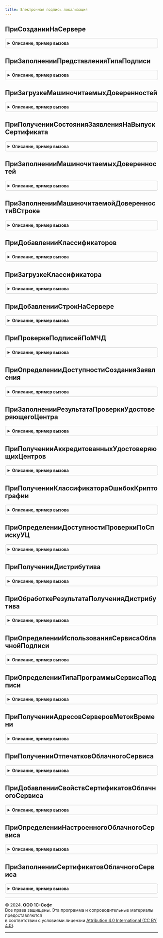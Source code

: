 ```yaml
---
title: Электронная подпись локализация
---
```



## ПриСозданииНаСервере
<details style="margin: 1em 0; padding: 0.5em; border: 1px solid #ccc; border-radius: 6px;">

<summary style="font-weight: bold; cursor: pointer;">Описание, пример вызова</summary>

```bsl

// При создании на сервере.
//
// Параметры:
//  Форма - ФормаКлиентскогоПриложения
//
Процедура ПриСозданииНаСервере(Форма) Экспорт
```

Пример вызова
```bsl
ЭлектроннаяПодписьЛокализация.ПриСозданииНаСервере(Форма) 
```
</details>

## ПриЗаполненииПредставленияТипаПодписи
<details style="margin: 1em 0; padding: 0.5em; border: 1px solid #ccc; border-radius: 6px;">

<summary style="font-weight: bold; cursor: pointer;">Описание, пример вызова</summary>

```bsl

// Переопределяет представление типа подписи в форме настроек панели администрирования и тест подсказки в форме подписания.
//
// Параметры:
//  ТипПодписи - ПеречислениеСсылка.ТипыПодписиКриптографии
//  ПредставлениеПодписи - Строка
//
Процедура ПриЗаполненииПредставленияТипаПодписи(ТипПодписи, ПредставлениеПодписи) Экспорт
```

Пример вызова
```bsl
ЭлектроннаяПодписьЛокализация.ПриЗаполненииПредставленияТипаПодписи(ТипПодписи, ПредставлениеПодписи) 
```
</details>

## ПриЗагрузкеМашиночитаемыхДоверенностей
<details style="margin: 1em 0; padding: 0.5em; border: 1px solid #ccc; border-radius: 6px;">

<summary style="font-weight: bold; cursor: pointer;">Описание, пример вызова</summary>

```bsl


// При загрузке машиночитаемых доверенностей.
//
// Параметры:
//  Форма - см. ОбщаяФорма.ДобавлениеЭлектроннойПодписиИзФайла
//
Процедура ПриЗагрузкеМашиночитаемыхДоверенностей(Форма) Экспорт
```

Пример вызова
```bsl
ЭлектроннаяПодписьЛокализация.ПриЗагрузкеМашиночитаемыхДоверенностей(Форма) 
```
</details>

## ПриПолученииСостоянияЗаявленияНаВыпускСертификата
<details style="margin: 1em 0; padding: 0.5em; border: 1px solid #ccc; border-radius: 6px;">

<summary style="font-weight: bold; cursor: pointer;">Описание, пример вызова</summary>

```bsl

// При получении состояния заявления на выпуск сертификата.
//
// Параметры:
//  Сертификат - см. ЭлектроннаяПодпись.СостояниеЗаявленияНаВыпускСертификата.Сертификат
//  Результат - см. ЭлектроннаяПодпись.СостояниеЗаявленияНаВыпускСертификата
//
Процедура ПриПолученииСостоянияЗаявленияНаВыпускСертификата(Сертификат, Результат) Экспорт
```

Пример вызова
```bsl
ЭлектроннаяПодписьЛокализация.ПриПолученииСостоянияЗаявленияНаВыпускСертификата(Сертификат, Результат) 
```
</details>

## ПриЗаполненииМашиночитаемыхДоверенностей
<details style="margin: 1em 0; padding: 0.5em; border: 1px solid #ccc; border-radius: 6px;">

<summary style="font-weight: bold; cursor: pointer;">Описание, пример вызова</summary>

```bsl

// При заполнении машиночитаемых доверенностей.
//
// Параметры:
//  Форма - см. ОбщаяФорма.ДобавлениеЭлектроннойПодписиИзФайла
//  ПодписанныйОбъект - ОпределяемыйТип.ПодписанныйОбъект
//
Процедура ПриЗаполненииМашиночитаемыхДоверенностей(Форма, ПодписанныйОбъект = Неопределено) Экспорт
```

Пример вызова
```bsl
ЭлектроннаяПодписьЛокализация.ПриЗаполненииМашиночитаемыхДоверенностей(Форма, ПодписанныйОбъект);
```
</details>

## ПриЗаполненииМашиночитаемойДоверенностиВСтроке
<details style="margin: 1em 0; padding: 0.5em; border: 1px solid #ccc; border-radius: 6px;">

<summary style="font-weight: bold; cursor: pointer;">Описание, пример вызова</summary>

```bsl

// При заполнении машиночитаемой доверенности в строке.
//
// Параметры:
//  Форма - см. ОбщаяФорма.ДобавлениеЭлектроннойПодписиИзФайла
//  ПодписанныйОбъект - ОпределяемыйТип.ПодписанныйОбъект
//  ИдентификаторСтроки - Число
//
Процедура ПриЗаполненииМашиночитаемойДоверенностиВСтроке(Форма, ИдентификаторСтроки, ПодписанныйОбъект) Экспорт
```

Пример вызова
```bsl
ЭлектроннаяПодписьЛокализация.ПриЗаполненииМашиночитаемойДоверенностиВСтроке(Форма, ИдентификаторСтроки, ПодписанныйОбъект) 
```
</details>

## ПриДобавленииКлассификаторов
<details style="margin: 1em 0; padding: 0.5em; border: 1px solid #ccc; border-radius: 6px;">

<summary style="font-weight: bold; cursor: pointer;">Описание, пример вызова</summary>

```bsl

// См. РаботаСКлассификаторамиПереопределяемый.ПриДобавленииКлассификаторов.
Процедура ПриДобавленииКлассификаторов(Классификаторы) Экспорт
```

Пример вызова
```bsl
ЭлектроннаяПодписьЛокализация.ПриДобавленииКлассификаторов(Классификаторы) 
```
</details>

## ПриЗагрузкеКлассификатора
<details style="margin: 1em 0; padding: 0.5em; border: 1px solid #ccc; border-radius: 6px;">

<summary style="font-weight: bold; cursor: pointer;">Описание, пример вызова</summary>

```bsl

// См. РаботаСКлассификаторамиПереопределяемый.ПриЗагрузкеКлассификатора.
Процедура ПриЗагрузкеКлассификатора(Идентификатор, Версия, Адрес, Обработан, ДополнительныеПараметры) Экспорт
```

Пример вызова
```bsl
ЭлектроннаяПодписьЛокализация.ПриЗагрузкеКлассификатора(Идентификатор, Версия, Адрес, Обработан, ДополнительныеПараметры) 
```
</details>

## ПриДобавленииСтрокНаСервере
<details style="margin: 1em 0; padding: 0.5em; border: 1px solid #ccc; border-radius: 6px;">

<summary style="font-weight: bold; cursor: pointer;">Описание, пример вызова</summary>

```bsl

// При добавлении строк на сервере.
//
// Параметры:
//  Форма - см. ОбщаяФорма.ДобавлениеЭлектроннойПодписиИзФайла
//  ПомещенныеФайлы - Массив
//  ДругиеФайлы - Соответствие
//  ОшибкиПриЗагрузкеДоверенностей - Строка
//  УникальныйИдентификатор - УникальныйИдентификатор
//
Процедура ПриДобавленииСтрокНаСервере(Форма, ПомещенныеФайлы, ДругиеФайлы, ОшибкиПриЗагрузкеДоверенностей, УникальныйИдентификатор) Экспорт
```

Пример вызова
```bsl
ЭлектроннаяПодписьЛокализация.ПриДобавленииСтрокНаСервере(Форма, ПомещенныеФайлы, ДругиеФайлы, ОшибкиПриЗагрузкеДоверенностей, УникальныйИдентификатор) 
```
</details>

## ПриПроверкеПодписейПоМЧД
<details style="margin: 1em 0; padding: 0.5em; border: 1px solid #ccc; border-radius: 6px;">

<summary style="font-weight: bold; cursor: pointer;">Описание, пример вызова</summary>

```bsl

// При проверке подписей по МЧД.
//
// Параметры:
//  Подписи - Массив
//  ПодписанныйОбъект - ОпределяемыйТип.ПодписанныйОбъект
//  РезультатыПроверок - Массив
//
Процедура ПриПроверкеПодписейПоМЧД(Подписи, ПодписанныйОбъект, РезультатыПроверок) Экспорт
```

Пример вызова
```bsl
ЭлектроннаяПодписьЛокализация.ПриПроверкеПодписейПоМЧД(Подписи, ПодписанныйОбъект, РезультатыПроверок) 
```
</details>

## ПриОпределенииДоступностиСозданияЗаявления
<details style="margin: 1em 0; padding: 0.5em; border: 1px solid #ccc; border-radius: 6px;">

<summary style="font-weight: bold; cursor: pointer;">Описание, пример вызова</summary>

```bsl

// При определении доступности создания заявления.
//
// Параметры:
//  ДоступностьСозданияЗаявления - см. ЭлектроннаяПодпись.ДоступностьСозданияЗаявления
//
Процедура ПриОпределенииДоступностиСозданияЗаявления(ДоступностьСозданияЗаявления) Экспорт
```

Пример вызова
```bsl
ЭлектроннаяПодписьЛокализация.ПриОпределенииДоступностиСозданияЗаявления(ДоступностьСозданияЗаявления) 
```
</details>

## ПриЗаполненииРезультатаПроверкиУдостоверяющегоЦентра
<details style="margin: 1em 0; padding: 0.5em; border: 1px solid #ccc; border-radius: 6px;">

<summary style="font-weight: bold; cursor: pointer;">Описание, пример вызова</summary>

```bsl

// При заполнении результата проверки удостоверяющего центра.
//
// Параметры:
//  Результат - см. ЭлектроннаяПодписьСлужебныйКлиентСервер.РезультатПроверкиУдостоверяющегоЦентраПоУмолчанию
//  СертификатКриптографии - СертификатКриптографии
//  НаДату - Дата
//  ПараметрыПроверки - Структура
//  СвойстваСертификата - см. ЭлектроннаяПодпись.СвойстваСертификата
//
Процедура ПриЗаполненииРезультатаПроверкиУдостоверяющегоЦентра( Экспорт
```

Пример вызова
```bsl
ЭлектроннаяПодписьЛокализация.ПриЗаполненииРезультатаПроверкиУдостоверяющегоЦентра();
```
</details>

## ПриПолученииАккредитованныхУдостоверяющихЦентров
<details style="margin: 1em 0; padding: 0.5em; border: 1px solid #ccc; border-radius: 6px;">

<summary style="font-weight: bold; cursor: pointer;">Описание, пример вызова</summary>

```bsl

// При получении аккредитованных удостоверяющих центров.
//
// Параметры:
//  АккредитованныеУдостоверяющиеЦентры - Структура
//
Процедура ПриПолученииАккредитованныхУдостоверяющихЦентров(АккредитованныеУдостоверяющиеЦентры) Экспорт
```

Пример вызова
```bsl
ЭлектроннаяПодписьЛокализация.ПриПолученииАккредитованныхУдостоверяющихЦентров(АккредитованныеУдостоверяющиеЦентры) 
```
</details>

## ПриПолученииКлассификатораОшибокКриптографии
<details style="margin: 1em 0; padding: 0.5em; border: 1px solid #ccc; border-radius: 6px;">

<summary style="font-weight: bold; cursor: pointer;">Описание, пример вызова</summary>

```bsl

// При получении классификатора ошибок криптографии.
//
// Параметры:
//  ДанныеКлассификатора - Неопределено, Структура
//
Процедура ПриПолученииКлассификатораОшибокКриптографии(ДанныеКлассификатора) Экспорт
```

Пример вызова
```bsl
ЭлектроннаяПодписьЛокализация.ПриПолученииКлассификатораОшибокКриптографии(ДанныеКлассификатора) 
```
</details>

## ПриОпределенииДоступностиПроверкиПоСпискуУЦ
<details style="margin: 1em 0; padding: 0.5em; border: 1px solid #ccc; border-radius: 6px;">

<summary style="font-weight: bold; cursor: pointer;">Описание, пример вызова</summary>

```bsl

// При определении доступности проверки по списку УЦ.
//
// Параметры:
//  ПроверкаДоступна - Булево
//
Процедура ПриОпределенииДоступностиПроверкиПоСпискуУЦ(ПроверкаДоступна) Экспорт
```

Пример вызова
```bsl
ЭлектроннаяПодписьЛокализация.ПриОпределенииДоступностиПроверкиПоСпискуУЦ(ПроверкаДоступна) 
```
</details>

## ПриПолученииДистрибутива
<details style="margin: 1em 0; padding: 0.5em; border: 1px solid #ccc; border-radius: 6px;">

<summary style="font-weight: bold; cursor: pointer;">Описание, пример вызова</summary>

```bsl

// При получении дистрибутива.
//
// Параметры:
//  Параметры - Структура
//  Идентификатор - Строка
//  Результат - см. ДлительныеОперации.ВыполнитьФункцию
//
Процедура ПриПолученииДистрибутива(Параметры, Идентификатор, Результат) Экспорт
```

Пример вызова
```bsl
ЭлектроннаяПодписьЛокализация.ПриПолученииДистрибутива(Параметры, Идентификатор, Результат) 
```
</details>

## ПриОбработкеРезультатаПолученияДистрибутива
<details style="margin: 1em 0; padding: 0.5em; border: 1px solid #ccc; border-radius: 6px;">

<summary style="font-weight: bold; cursor: pointer;">Описание, пример вызова</summary>

```bsl

// При обработке результата получения дистрибутива.
//
// Параметры:
//  ДлительнаяОперация - Структура:
//   * АдресРезультата - Строка - адрес во временном хранилище
//  ИдентификаторФормы - УникальныйИдентификатор
//  Результат - Структура
//
Процедура ПриОбработкеРезультатаПолученияДистрибутива(ДлительнаяОперация, ИдентификаторФормы, Результат) Экспорт
```

Пример вызова
```bsl
ЭлектроннаяПодписьЛокализация.ПриОбработкеРезультатаПолученияДистрибутива(ДлительнаяОперация, ИдентификаторФормы, Результат) 
```
</details>

## ПриОпределенииИспользованияСервисаОблачнойПодписи
<details style="margin: 1em 0; padding: 0.5em; border: 1px solid #ccc; border-radius: 6px;">

<summary style="font-weight: bold; cursor: pointer;">Описание, пример вызова</summary>

```bsl

// При определении использования сервиса облачной подписи.
//
// Параметры:
//  Результат - Булево
//
Процедура ПриОпределенииИспользованияСервисаОблачнойПодписи(Результат) Экспорт
```

Пример вызова
```bsl
ЭлектроннаяПодписьЛокализация.ПриОпределенииИспользованияСервисаОблачнойПодписи(Результат) 
```
</details>

## ПриОпределенииТипаПрограммыСервисаПодписи
<details style="margin: 1em 0; padding: 0.5em; border: 1px solid #ccc; border-radius: 6px;">

<summary style="font-weight: bold; cursor: pointer;">Описание, пример вызова</summary>

```bsl

// При определении типа программы сервиса подписи.
//
// Параметры:
//  Результат - Тип
//
Процедура ПриОпределенииТипаПрограммыСервисаПодписи(Результат) Экспорт
```

Пример вызова
```bsl
ЭлектроннаяПодписьЛокализация.ПриОпределенииТипаПрограммыСервисаПодписи(Результат) 
```
</details>

## ПриПолученииАдресовСерверовМетокВремени
<details style="margin: 1em 0; padding: 0.5em; border: 1px solid #ccc; border-radius: 6px;">

<summary style="font-weight: bold; cursor: pointer;">Описание, пример вызова</summary>

```bsl

// При получении адресов серверов меток времени.
//
// Параметры:
//  АдресаСерверовМетокВремени - Строка
//
Процедура ПриПолученииАдресовСерверовМетокВремени(АдресаСерверовМетокВремени) Экспорт
```

Пример вызова
```bsl
ЭлектроннаяПодписьЛокализация.ПриПолученииАдресовСерверовМетокВремени(АдресаСерверовМетокВремени) 
```
</details>

## ПриПолученииОтпечатковОблачногоСервиса
<details style="margin: 1em 0; padding: 0.5em; border: 1px solid #ccc; border-radius: 6px;">

<summary style="font-weight: bold; cursor: pointer;">Описание, пример вызова</summary>

```bsl

// При получении отпечатков облачного сервиса.
//
// Параметры:
//  МассивОтпечатков - Массив
//
Процедура ПриПолученииОтпечатковОблачногоСервиса(МассивОтпечатков) Экспорт
```

Пример вызова
```bsl
ЭлектроннаяПодписьЛокализация.ПриПолученииОтпечатковОблачногоСервиса(МассивОтпечатков) 
```
</details>

## ПриДобавленииСвойствСертификатовОблачногоСервиса
<details style="margin: 1em 0; padding: 0.5em; border: 1px solid #ccc; border-radius: 6px;">

<summary style="font-weight: bold; cursor: pointer;">Описание, пример вызова</summary>

```bsl

// При добавлении свойств сертификатов облачного сервиса.
//
// Параметры:
//  ТаблицаСвойствСертификатов - ТаблицаЗначений
//  БезОтбора - Булево
//
Процедура ПриДобавленииСвойствСертификатовОблачногоСервиса(ТаблицаСвойствСертификатов, БезОтбора) Экспорт
```

Пример вызова
```bsl
ЭлектроннаяПодписьЛокализация.ПриДобавленииСвойствСертификатовОблачногоСервиса(ТаблицаСвойствСертификатов, БезОтбора) 
```
</details>

## ПриОпределенииНастроенногоОблачногоСервиса
<details style="margin: 1em 0; padding: 0.5em; border: 1px solid #ccc; border-radius: 6px;">

<summary style="font-weight: bold; cursor: pointer;">Описание, пример вызова</summary>

```bsl

// При определении настроенного облачного сервиса.
//
// Параметры:
//  Результат - Булево
//
Процедура ПриОпределенииНастроенногоОблачногоСервиса(Результат) Экспорт
```

Пример вызова
```bsl
ЭлектроннаяПодписьЛокализация.ПриОпределенииНастроенногоОблачногоСервиса(Результат) 
```
</details>

## ПриЗаполненииСертификатовОблачногоСервиса
<details style="margin: 1em 0; padding: 0.5em; border: 1px solid #ccc; border-radius: 6px;">

<summary style="font-weight: bold; cursor: pointer;">Описание, пример вызова</summary>

```bsl

// При заполнении сертификатов облачного сервиса.
//
// Параметры:
//  ОтпечаткиСертификатовНаКлиенте - Массив
//
Процедура ПриЗаполненииСертификатовОблачногоСервиса(ОтпечаткиСертификатовНаКлиенте) Экспорт
```

Пример вызова
```bsl
ЭлектроннаяПодписьЛокализация.ПриЗаполненииСертификатовОблачногоСервиса(ОтпечаткиСертификатовНаКлиенте) 
```
</details>

---

© 2024, **ООО 1С-Софт**  
Все права защищены. Эта программа и сопроводительные материалы предоставляются  
в соответствии с условиями лицензии [Attribution 4.0 International (CC BY 4.0)](https://creativecommons.org/licenses/by/4.0/legalcode).

---
